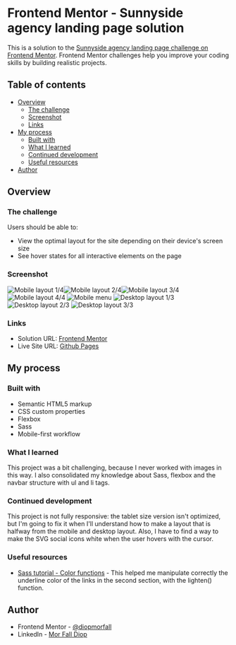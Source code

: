 # Frontend Mentor - Sunnyside agency landing page solution

This is a solution to the [Sunnyside agency landing page challenge on Frontend Mentor](https://www.frontendmentor.io/challenges/sunnyside-agency-landing-page-7yVs3B6ef). Frontend Mentor challenges help you improve your coding skills by building realistic projects.

## Table of contents

- [Overview](#overview)
  - [The challenge](#the-challenge)
  - [Screenshot](#screenshot)
  - [Links](#links)
- [My process](#my-process)
  - [Built with](#built-with)
  - [What I learned](#what-i-learned)
  - [Continued development](#continued-development)
  - [Useful resources](#useful-resources)
- [Author](#author)

## Overview

### The challenge

Users should be able to:

- View the optimal layout for the site depending on their device's screen size
- See hover states for all interactive elements on the page

### Screenshot

![Mobile layout 1/4](/sunnyside-agency-landing-page-main/images/mobile/1.png)![Mobile layout 2/4](/sunnyside-agency-landing-page-main/images/mobile/1.png)![Mobile layout 3/4](/sunnyside-agency-landing-page-main/images/mobile/1.png)
![Mobile layout 4/4](/sunnyside-agency-landing-page-main/images/mobile/1.png)
![Mobile menu](/sunnyside-agency-landing-page-main/images/mobile/menu.png)
![Desktop layout 1/3](/sunnyside-agency-landing-page-main/images/mobile/1.png)
![Desktop layout 2/3](/sunnyside-agency-landing-page-main/images/mobile/1.png)
![Desktop layout 3/3](/sunnyside-agency-landing-page-main/images/mobile/1.png)

### Links

- Solution URL: [Frontend Mentor](https://www.frontendmentor.io/solutions/sunnyside-agency-landing-page-with-flexbox-and-sass-txYm6i6gf)
- Live Site URL: [Github Pages](https://diopmorfall.github.io/sunnyside-agency-landing-page-main/)

## My process

### Built with

- Semantic HTML5 markup
- CSS custom properties
- Flexbox
- Sass
- Mobile-first workflow
### What I learned

This project was a bit challenging, because I never worked with images in this way. I also consolidated my knowledge about Sass, flexbox and the navbar structure with ul and li tags.

### Continued development

This project is not fully responsive: the tablet size version isn't optimized, but I'm going to fix it when I'll understand how to make a layout that is halfway from the mobile and desktop layout.
Also, I have to find a way to make the SVG social icons white when the user hovers with the cursor.

### Useful resources

- [Sass tutorial - Color functions](https://www.tutorialsteacher.com/sass/sass-color-functions) - This helped me manipulate correctly the underline color of the links in the second section, with the lighten() function.

## Author

- Frontend Mentor - [@diopmorfall](https://www.frontendmentor.io/profile/diopmorfall)
- LinkedIn - [Mor Fall Diop](https://www.linkedin.com/in/mor-fall-diop-07b40a18b)

